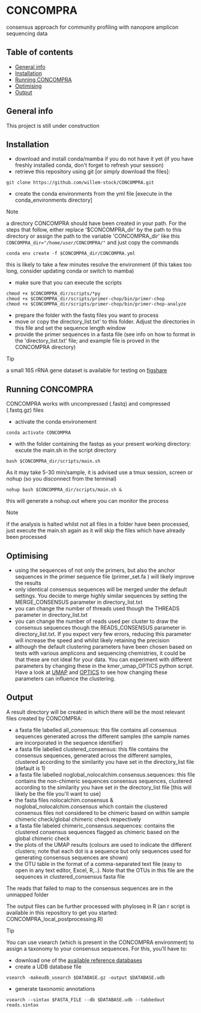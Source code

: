 # CONCOMPRA
consensus approach for community profiling with nanopore amplicon sequencing data

## Table of contents
* [General info](#general-info)
* [Installation](#installation)
* [Running CONCOMPRA](#running-concompra)
* [Optimising](#optimising)
* [Output](#output)



## General info
This project is still under construction

## Installation

* download and install conda/mamba if you do not have it yet (if you have freshly installed conda, don't forget to refresh your session)
* retrieve this repository using git [or simply download the files]:
```
git clone https://github.com/willem-stock/CONCOMPRA.git
```
* create the conda environments from the yml file
[execute in  the conda_environments directory]
> [!NOTE]
> a directory CONCOMPRA should have been created in your path. For the steps that follow, either replace '$CONCOMPRA_dir' by the path to this directory or assign the path to the variable 'CONCOMPRA_dir'  like this ```CONCOMPRA_dir="/home/user/CONCOMPRA/"``` and just copy the commands
```
conda env create -f $CONCOMPRA_dir/CONCOMPRA.yml
```
this is likely to take a few minutes resolve the environment (if this takes too long, consider updating conda or switch to mamba) 
* make sure that you can execute the scripts
```
chmod +x $CONCOMPRA_dir/scripts/*py
chmod +x $CONCOMPRA_dir/scripts/primer-chop/bin/primer-chop
chmod +x $CONCOMPRA_dir/scripts/primer-chop/bin/primer-chop-analyze
```
* prepare the folder with the fastq files you want to process
* move or copy the directory_list.txt' to this folder. Adjust the directories in this file and set the sequence length window
* provide the primer sequences in a fasta file (see info on how to format in the 'directory_list.txt' file; and example file is proved in the CONCOMPRA directory)
> [!TIP]
> a small 16S rRNA gene dataset is available for testing on [figshare](https://doi.org/10.6084/m9.figshare.26139061.v1)


## Running CONCOMPRA

CONCOMPRA works with uncompressed (.fastq) and compressed (.fastq.gz) files
* activate the conda environement
```
conda activate CONCOMPRA
```
* with the folder containing the fastqs as your present working directory: excute the main.sh in the script directory 

```
bash $CONCOMPRA_dir/scripts/main.sh
```
As it may take 5-30 min/sample, it is advised use a tmux session, screen or nohup (so you disconnect from the terminal)

```
nohup bash $CONCOMPRA_dir/scripts/main.sh &
```

this will generate a nohup.out where you can monitor the process

> [!NOTE]
> if the analysis is halted whilst not all files in a folder have been processed, just execute the main.sh again as it will skip the files which have already been processed

## Optimising
* using the sequences of not only the primers, but also the anchor sequences in the primer sequence file (primer_set.fa ) will likely improve the results
* only identical consensus sequences will be merged under the default settings. You decide to merge highly similar sequences by setting the MERGE_CONSENSUS parameter in directory_list.txt
* you can change the number of threads used though the THREADS parameter in directory_list.txt
* you can change the number of reads used per cluster to draw the consensus sequences though the READS_CONSENSUS parameter in directory_list.txt. If you expect very few errors, reducing this parameter will increase the speed and whilst likely retaining the precision  
* although the default clustering parameters have been chosen based on tests with various amplicons and sequencing chemistries, it could be that these are not ideal for your data. You can experiment with different parameters by changing these in the kmer_umap_OPTICS python script. Have a look at [UMAP](https://umap-learn.readthedocs.io/en/latest/) and [OPTICS](https://scikit-learn.org/stable/modules/generated/sklearn.cluster.OPTICS.html) to see how changing these parameters can influence the clustering.   

## Output
A result directory will be created in which there will be the most relevant files created by CONCOMPRA:
* a fasta file labelled all_consensus: this file contains all consensus sequences generated across the different samples (the sample names are incorporated in the sequence identifier)
* a fasta file labelled clustered_consensus: this file contains the consensus sequences, generated across the different samples, clustered according to the similarity you have set in the directory_list file (default is 1)
* a fasta file labelled noglobal_nolocalchim.consensus.sequences: this file contains the non-chimeric sequences consensus sequences, clustered according to the similarity you have set in the directory_list file  [this will likely be the file you'll want to use]
* the fasta files nolocalchim.consensus & noglobal_nolocalchim.consensus which contain the clustered consensus files not considered to be chimeric based on within sample chimeric check/global chimeric check respectively
* a fasta file labeled chimeric_consensus.sequences: contains the clustered consensus sequences flagged as chimeric based on the global chimeric check 
* the plots of the UMAP results (colours are used to indicate the different clusters; note that each dot is a sequence but only sequences used for generating consensus sequences are shown)
* the OTU table in the format of a comma-separated text file (easy to open in any text editor, Excel, R,..). Note that the OTUs in this file are the sequences in clustered_consensus fasta file   

The reads that failed to map to the consensus sequences are in the unmapped folder


The output files can be further processed with phyloseq in R (an r script is available in this repository to get you started: CONCOMPRA_local_postprocessing.R)
> [!TIP]
> You can use vsearch (which is present in the CONCOMPRA environment) to assign a taxonomy to your consensus sequences. 
> For this, you'll have to:
> * download one of the [available reference databases](https://www.drive5.com/usearch/manual/sintax_downloads.html)
> * create a UDB database file 
> ```
> vsearch -makeudb_usearch $DATABASE.gz -output $DATABASE.udb
> ```
> * generate taxonomic annotations
> ```
> vsearch --sintax $FASTA_FILE --db $DATABASE.udb --tabbedout reads.sintax
> ```
